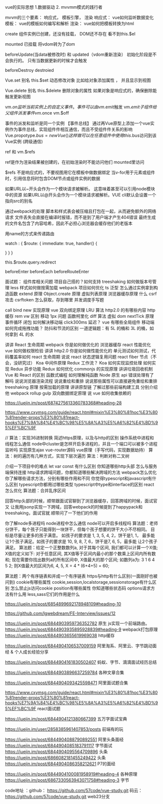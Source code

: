 vue的实际思想
1.数据驱动
2. mvvmm模式的践行者

mvvm的三个要素： 响应式， 模板引擎， 渲染
响应式： vue如何监听数据变化
模板： vue的模板如何编写和解析
渲染： vue如何把模板转换为html

create
组件实例已创建，还没有挂载， DOM还不存在 看不到this.$el

mounted
已挂载 将vdom转为了dom

beforeUpdate(当data被修改时) 和 updated（vdom重新渲染） 初始化阶段是不会执行的。 只有当数据更新的时候才会触发

beforeDestroy
destroied

Vue.set 别名 this.$set
动态修改对象 比如给对象添加属性 ， 并且显示到视图

Vue.delete  别名 this.$delete
删除对象的属性 如果对象是响应式的，确保删除能触发更新视图

vm.$on 监听当前实例上的自定义事件。事件可以由vm.$emit触发
vm.$emit 子组件给父组件派发事件
vm.$once
vm.$off

事件的派发和监听是同一个实例
【事件总线】 通过再Vue原型上添加一个vue实例作为事件总线，实现组件件相互通信，而且不受组件件关系的影响
Vue.propotype.$bus = new Vue()
这样做可以在任意组件中使用this.$bus访问到该Vue实例  (跨级通信)


ref 和 vm.$refs

ref是作为渲染结果被创建的，在初始渲染时不能访问他们 mounted里访问

$refs 不是响应式的，不要视图用它在模板中做数据绑定
当v-for用于元素或组件时，引用信息将时包含DOM节点或组件实例的数据

如果URL以~开头会作为一个模块请求被解析。 这意味着甚至可以引用node模块中的资源
如果URL以@开头会作为一个模块请求被解析。VUE cli默认会设置一个指向src的别名

通过webpack的处理
脚本和样式表会被压缩且打包在一起，从而避免额外的网络请求
文件丢失会直接在编译时报错，而不是到了用户端才产生404错误
最终生成的文件名包含了内容哈希，因此不必担心浏览器会缓存他们的老版本

用name的方式来传递路由


watch : {
	$route: {
	immediate: true,
	handler() {

}
}
}

this.$route.query.redirect

beforeEnter beforeEach beforeRouteEnter



面试题：
组件库相关问题
项目自己搭的？如何支持 treeshaking
如何做版本号管理
less 样式如何做按需加载
webpack 项目如何优化
ts 泛型
怎么通过实例拿到构造函数
extend 原理
Object.create 原理
虚拟列表原理
浏览器缓存原理
什么 csrf 攻击
csrftoken 怎么获取，存到哪里
并发调度手写题

call bind new 实现原理
vue 双向绑定原理
LRU 算法
http2.0 的有哪些内容
http 缓存
rem vw 区别
移动 1px 问题
函数柯里化
diff 算法
虚拟 dom
nextTick 原理
事件循环
闭包
如何解决移动端 click300ms 延迟？
vue 有哪些全局组件
移动端如何完成拖拽功能？
防抖和节流的区别
一道逻辑题：有 5L 的桶和 3L 的桶，如何拿到 4L 的水

讲讲 React 生命周期
webpack 你是如何做优化的
浏览器缓存
react 性能优化
vue 如何做权限检验
讲讲 http2.0
你是如何做性能优化的
单元测试如何测试，代码覆盖率如何
react 生命周期
说说 react 状态逻辑复用问题
react fiber 节点（不会，没研究过）
Koa 中间件原理
Redux 工作流？
Koa 如何实现监控处理
如何实现 Redux 异步功能
Redux 如何优化
commonjs 的实现原理
讲讲垃圾回收机制
Vue 和 React 的区别
函数式编程 如何理解纯函数
Node 原生 api 错误处理有了解吗
说说浏览器渲染流程
说说重绘和重排
说说那些属性可以直接避免重绘和重排
treeshaking 原理
按需加载的原理
讲讲原型链
了解过那些前端构建工具 分别介绍他 webpack rollup gulp
双向数据绑定原理
说 vue 如何收集依赖的

https://juejin.im/post/6874275613360783368#heading-28

https://www.cxymsg.com/guide/react.html#mixin%E3%80%81hoc%E3%80%81render-props%E3%80%81react-hooks%E7%9A%84%E4%BC%98%E5%8A%A3%E5%A6%82%E4%BD%95%EF%BC%9F


//
算法：实现36进制转换
简述https原理，以及与http的区别
操作系统中进程和线程怎么通信
node中cluster是怎样开启多进程的，并且一个端口可以被多个进程监听吗
实现原生ajax
vue-router源码
vue原理（手写代码，实现数据劫持）
算法：树的遍历有几种方式，实现下层次遍历
算法：判断对称二叉树

介绍一下项目中的难点
let var const 有什么区别
你知道哪些http头部
怎么与服务端保持连接
http请求跨域问题，你都知道哪些解决跨域的方法
webpack怎么优化
你了解哪些请求方法，分别有哪些作用和不同
你觉得typescript和javascript有什么区别
typescript你都用过哪些类型
typescript中type和interface的区别
react怎么优化
算法题：合并乱序区间


回答http头部的时候，顺带跟面试官聊到了浏览器缓存，回答跨域的时候，面试官又
让我用jsonp实现一下跨域，回答webpack的时候提到了happypack和treeshaking，面试官就
顺带问了一下他们的作用

你了解node多进程吗
node进程中怎么通信
node可以开启多线程吗
算法题：老师分饼干，每个孩子只能得到一块饼干，但每个孩子想要的饼干大小不尽相同。
目标是尽量让更多的孩子满意。 如孩子的要求是 1, 3, 5, 4, 2，饼干是1, 1，
最多能让1个孩子满足。如孩子的要求是 10, 9, 8, 7, 6，饼干是7, 6, 5，最多能
让2个孩子满足。
算法题：给定一个正整数数列a, 对于其每个区间, 我们都可以计算一个X值;
X值的定义如下: 对于任意区间, 其X值等于区间内最小的那个数乘上区间内所有数和;
现在需要你找出数列a的所有区间中, X值最大的那个区间;
如数列a为: 3 1 6 4 5 2; 则X值最大的区间为6, 4, 5, X = 4 * (6+4+5) = 60;

算法题：两个有序链表和并成一个有序链表
https与http有什么区别(一面刚好也被问到)
cookie有哪些属性
cookie,session,localstorage,sessionstorage有什么区别
怎么禁止js访问cookie
position有哪些属性
你知道哪些状态码
options请求方法有什么用
less,sass它们的作用是什么


https://juejin.im/post/6854899692178948109#heading-10

https://github.com/lgwebdream/FE-Interview/issues/12

https://juejin.im/post/6844903959736352782  原生 js实现一个前端路由。
https://juejin.im/post/6844903935895928839#heading-9 webpack打包原理
https://juejin.im/post/6844903655619969038  http缓存


https://juejin.im/post/6844904106537009159 阿里淘系、阿里云、字节跳动面经 & 个人成长经验分享

https://juejin.im/post/6844904161830502407
蚂蚁、字节、滴滴面试经历总结

https://juejin.im/post/6844903896637259784 各种文章合集

https://juejin.im/post/6844904093425598471 阿里面试题合集

https://www.cxymsg.com/guide/react.html#mixin%E3%80%81hoc%E3%80%81render-props%E3%80%81react-hooks%E7%9A%84%E4%BC%98%E5%8A%A3%E5%A6%82%E4%BD%95%EF%BC%9F react面试题

https://juejin.im/post/6844904121380667399 五万字面试宝典

https://juejin.im/user/2858385961407853/posts 前端有的玩

https://juejin.im/post/6844904088790892551 阿里头条面经
https://juejin.im/post/6844904085183791117 字节面试
https://juejin.im/post/6844904095564709896 头条
https://juejin.im/post/6866082181455249422 头条
https://juejin.im/post/6844904086358212621 P7的面经

https://juejin.im/post/6844904100081958919#heading-4 各种原理
https://juejin.im/post/6867330563943071758#heading-3 字节


code地址 ：github： https://github.com/57code/vue-study.git
                    码云：https://github.com/57code/vue-study.git
 web23分支